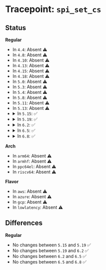 # Tracepoint: <code>spi_set_cs</code>

## Status
<b>Regular</b>
<ul>
<li>
In <code>4.4</code>: Absent ⚠️
</li>
<li>
In <code>4.8</code>: Absent ⚠️
</li>
<li>
In <code>4.10</code>: Absent ⚠️
</li>
<li>
In <code>4.13</code>: Absent ⚠️
</li>
<li>
In <code>4.15</code>: Absent ⚠️
</li>
<li>
In <code>4.18</code>: Absent ⚠️
</li>
<li>
In <code>5.0</code>: Absent ⚠️
</li>
<li>
In <code>5.3</code>: Absent ⚠️
</li>
<li>
In <code>5.4</code>: Absent ⚠️
</li>
<li>
In <code>5.8</code>: Absent ⚠️
</li>
<li>
In <code>5.11</code>: Absent ⚠️
</li>
<li>
In <code>5.13</code>: Absent ⚠️
</li>
<li>
<details>
<summary>In <code>5.15</code>: ✅</summary>

Event:

```c
struct trace_event_raw_spi_set_cs {
    struct trace_entry ent;
    int bus_num;
    int chip_select;
    long unsigned int mode;
    bool enable;
    char __data[0];
};
```
Function:

```c
void trace_event_raw_event_spi_set_cs(void *__data, struct spi_device *spi, bool enable);
```
</details>
</li>
<li>
<details>
<summary>In <code>5.19</code>: ✅</summary>

Event:

```c
struct trace_event_raw_spi_set_cs {
    struct trace_entry ent;
    int bus_num;
    int chip_select;
    long unsigned int mode;
    bool enable;
    char __data[0];
};
```
Function:

```c
void trace_event_raw_event_spi_set_cs(void *__data, struct spi_device *spi, bool enable);
```
</details>
</li>
<li>
<details>
<summary>In <code>6.2</code>: ✅</summary>

Event:

```c
struct trace_event_raw_spi_set_cs {
    struct trace_entry ent;
    int bus_num;
    int chip_select;
    long unsigned int mode;
    bool enable;
    char __data[0];
};
```
Function:

```c
void trace_event_raw_event_spi_set_cs(void *__data, struct spi_device *spi, bool enable);
```
</details>
</li>
<li>
<details>
<summary>In <code>6.5</code>: ✅</summary>

Event:

```c
struct trace_event_raw_spi_set_cs {
    struct trace_entry ent;
    int bus_num;
    int chip_select;
    long unsigned int mode;
    bool enable;
    char __data[0];
};
```
Function:

```c
void trace_event_raw_event_spi_set_cs(void *__data, struct spi_device *spi, bool enable);
```
</details>
</li>
<li>
<details>
<summary>In <code>6.8</code>: ✅</summary>

Event:

```c
struct trace_event_raw_spi_set_cs {
    struct trace_entry ent;
    int bus_num;
    int chip_select;
    long unsigned int mode;
    bool enable;
    char __data[0];
};
```
Function:

```c
void trace_event_raw_event_spi_set_cs(void *__data, struct spi_device *spi, bool enable);
```
</details>
</li>
</ul>
<b>Arch</b>
<ul>
<li>
In <code>arm64</code>: Absent ⚠️
</li>
<li>
In <code>armhf</code>: Absent ⚠️
</li>
<li>
In <code>ppc64el</code>: Absent ⚠️
</li>
<li>
In <code>riscv64</code>: Absent ⚠️
</li>
</ul>
<b>Flavor</b>
<ul>
<li>
In <code>aws</code>: Absent ⚠️
</li>
<li>
In <code>azure</code>: Absent ⚠️
</li>
<li>
In <code>gcp</code>: Absent ⚠️
</li>
<li>
In <code>lowlatency</code>: Absent ⚠️
</li>
</ul>

## Differences
<b>Regular</b>
<ul>
<li>
No changes between <code>5.15</code> and <code>5.19</code> ✅
</li>
<li>
No changes between <code>5.19</code> and <code>6.2</code> ✅
</li>
<li>
No changes between <code>6.2</code> and <code>6.5</code> ✅
</li>
<li>
No changes between <code>6.5</code> and <code>6.8</code> ✅
</li>
</ul>
